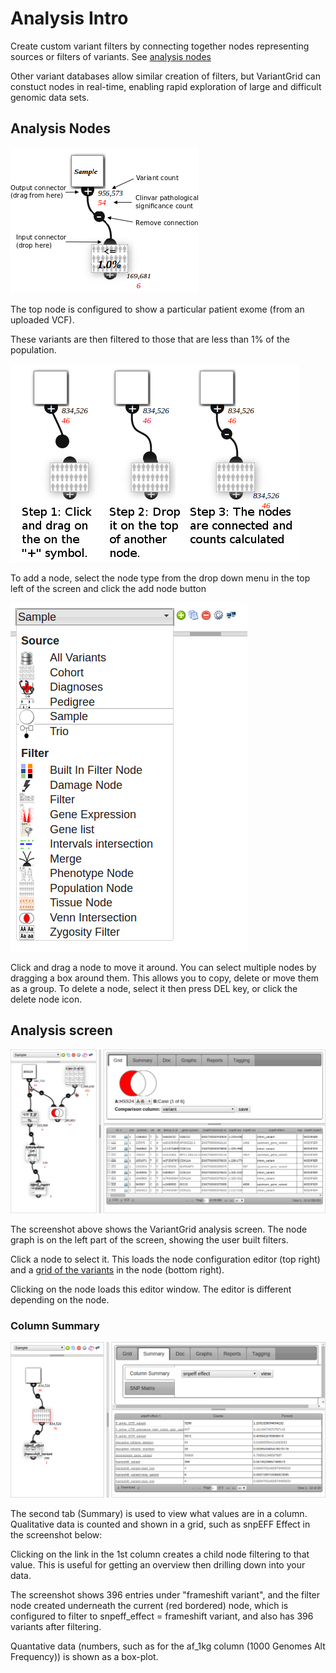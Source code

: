 # Analysis Intro

Create custom variant filters by connecting together nodes representing sources or filters of variants. See [analysis nodes](nodes.md)

Other variant databases allow similar creation of filters, but VariantGrid can constuct nodes in real-time, enabling rapid exploration of large and difficult genomic data sets.

## Analysis Nodes

![Sample Node connected to a Population Filter Node](images/vg_nodes_overview.png)

The top node is configured to show a particular patient exome (from an uploaded VCF).

These variants are then filtered to those that are less than 1% of the population.

![Connecting Nodes](images/vg_connect_steps.png)

To add a node, select the node type from the drop down menu in the top left of the screen and click the add node button

![Add node](images/add_sample_node.png)

Click and drag a node to move it around. You can select multiple nodes by dragging a box around them. This allows you to copy, delete or move them as a group. To delete a node, select it then press DEL key, or click the delete node icon.

## Analysis screen

![Add node](images/vg_analysis_overview.png)

The screenshot above shows the VariantGrid analysis screen. The node graph is on the left part of the screen, showing the user built filters.

Click a node to select it. This loads the node configuration editor (top right) and a [grid of the variants](analysis_grid.md) in the node (bottom right).

Clicking on the node loads this editor window. The editor is different depending on the node.

### Column Summary

![Node Summary](images/node_summary.png)

The second tab (Summary) is used to view what values are in a column. Qualitative data is counted and shown in a grid, such as snpEFF Effect in the screenshot below:

Clicking on the link in the 1st column creates a child node filtering to that value. This is useful for getting an overview then drilling down into your data.

The screenshot shows 396 entries under "frameshift variant", and the filter node created underneath the current (red bordered) node, which is configured to filter to snpeff_effect = frameshift variant, and also has 396 variants after filtering.

Quantative data (numbers, such as for the af_1kg column (1000 Genomes Alt Frequency)) is shown as a box-plot.

